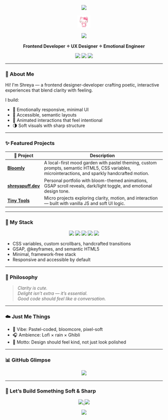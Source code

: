 <!-- README.md -->

<!-- 💖 Banner -->
<p align="center">
  <img src="https://capsule-render.vercel.app/api?type=soft&color=ffb6c1&text=Shreya%20Mishra&height=150&fontSize=40&fontColor=ffffff&animation=twinkling" />
</p>

<!-- 🐱 Hello Kitty wave -->
<p align="center">
  <img src="https://raw.githubusercontent.com/shreyapuff/shreyapuff/main/wave.gif" width="40" alt="hello kitty wave gif" />
</p>

<!-- ✨ Typing banner -->
<p align="center">
  <img src="https://readme-typing-svg.herokuapp.com?font=Quicksand&size=22&duration=3000&pause=1000&center=true&vCenter=true&color=F78DA7&width=460&lines=Frontend+is+feelings+%F0%9F%92%96;Design+can+be+soft+and+smart+%F0%9F%A4%9D;I+craft+interfaces+that+feel+like+feelings+%F0%9F%8C%B8" />
</p>

<!-- 🪞 Tagline -->
<p align="center"><strong>
  Frontend Developer ✧ UX Designer ✧ Emotional Engineer
</strong></p>

<!-- 🌈 Rainbow-cute pastel badges -->
<p align="center">
  <img src="https://img.shields.io/badge/Made%20with-%F0%9F%92%96%20HTML%2C%20CSS%2C%20JS-ffd6e0?style=for-the-badge&labelColor=ffb6c1&color=ffd6e0" />
  <img src="https://img.shields.io/badge/Design-%F0%9F%92%AD%20Soft%20UX-ffe0f0?style=for-the-badge&labelColor=d0f0fd&color=ffe0f0" />
  <img src="https://img.shields.io/badge/Builds-%20Handcrafted-ffe6c7?style=for-the-badge&labelColor=c3fbd8&color=ffe6c7" />
</p>

---

### 🌸 About Me

Hi! I'm Shreya — a frontend designer-developer crafting poetic, interactive experiences that blend clarity with feeling.

I build:
- 💖 Emotionally responsive, minimal UI  
- 🌿 Accessible, semantic layouts  
- 🎐 Animated interactions that feel intentional  
- 🌗 Soft visuals with sharp structure

---

### ✨ Featured Projects

| 🌼 Project | Description |
|-----------|-------------|
| [**Bloomly**](https://github.com/shreyapuff/bloomly) | A local-first mood garden with pastel theming, custom prompts, semantic HTML5, CSS variables, microinteractions, and sparkly handcrafted motion. |
| [**shreyapuff.dev**](https://github.com/shreyapuff/shreyapuff.dev) | Personal portfolio with bloom-themed animations, GSAP scroll reveals, dark/light toggle, and emotional design tone. |
| [**Tiny Tools**](https://github.com/shreyapuff/tiny-tools) | Micro projects exploring clarity, motion, and interaction — built with vanilla JS and soft UI logic. |

---

### 🔧 My Stack

<p align="center">
  <img src="https://img.shields.io/badge/HTML5-Semantic-%23ffc9dc?style=for-the-badge&logo=html5&logoColor=white&labelColor=%23ffb6c1" />
  <img src="https://img.shields.io/badge/CSS3-Custom%20Props-%23d0f0fd?style=for-the-badge&logo=css3&logoColor=white&labelColor=%23ffdeeb" />
  <img src="https://img.shields.io/badge/JavaScript-Vanilla-%23fff1c1?style=for-the-badge&logo=javascript&logoColor=black&labelColor=%23ffd6e0" />
  <img src="https://img.shields.io/badge/Figma-Design%20Systems-%23e0c3fc?style=for-the-badge&logo=figma&logoColor=black&labelColor=%23fceaff" />
  <img src="https://img.shields.io/badge/GitHub%20Pages-Deployments-%23c3fbd8?style=for-the-badge&logo=github&logoColor=black&labelColor=%239ad0ec" />
</p>

- CSS variables, custom scrollbars, handcrafted transitions  
- GSAP, @keyframes, and semantic HTML5  
- Minimal, framework-free stack  
- Responsive and accessible by default  

---

### 🎐 Philosophy

> *Clarity is cute.*  
> *Delight isn’t extra — it’s essential.*  
> *Good code should feel like a conversation.*

---

### ☁️ Just Me Things

- 🐇 Vibe: Pastel-coded, bloomcore, pixel-soft  
- 🎧 Ambience: Lofi × rain × Ghibli  
- 🧁 Motto: Design should feel kind, not just look polished  

---

### 📊 GitHub Glimpse

<p align="center">
  <img src="https://github-readme-stats.vercel.app/api?username=shreyapuff&show_icons=true&theme=rose_pine&hide_border=true&icon_color=ffc0cb&title_color=f78da7&text_color=7f5f8f" />
</p>

---

### 🧁 Let’s Build Something Soft & Sharp

<p align="center">
  <a href="mailto:shreyapuff@gmail.com">
    <img src="https://img.shields.io/badge/%F0%9F%93%A7%20Email-shreyapuff@gmail.com-ffd6e0?style=for-the-badge&labelColor=ffb6c1&color=ffd6e0&logo=gmail&logoColor=white" />
  </a>
  <a href="https://shreyapuff.dev">
    <img src="https://img.shields.io/badge/%F0%9F%8C%90%20Portfolio-shreyapuff.dev-c3fbd8?style=for-the-badge&labelColor=9ad0ec&color=c3fbd8&logo=chrome&logoColor=black" />
  </a>
</p>

<!-- 🌈 Footer wave -->
<p align="center">
  <img src="https://capsule-render.vercel.app/api?type=waving&color=ffc9dc&height=100&section=footer"/>
</p>
